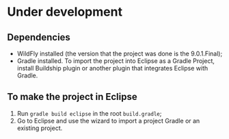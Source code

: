 # Under development

## Dependencies

* WildFly installed (the version that the project was done is the 9.0.1.Final);
* Gradle installed. To import the project into Eclipse as a Gradle Project, install Buildship plugin or another plugin that integrates Eclipse with Gradle.

## To make the project in Eclipse

1. Run `gradle build eclipse` in the root `build.gradle`;
2. Go to Eclipse and use the wizard to import a project Gradle or an existing project.
